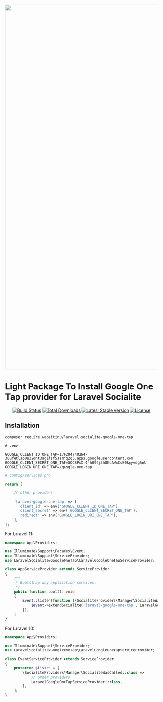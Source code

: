 <p align="center"><a href="https://websitinu.com" target="_blank"><img src="https://raw.githubusercontent.com/Websitinu/laravel-socialite-google-one-tap/main/img/Websitinu-laravel-socialite-google-one-tap.png" width="1200"></a></p>

# Light Package To Install Google One Tap provider for Laravel Socialite

<p align="center">
<a href="https://github.com/Websitinu/laravel-socialite-google-one-tap"><img src="https://raw.githubusercontent.com/websitinu/laravel-socialite-google-one-tap/main/img/test/badge.svg" alt="Build Status"></a>
<a href="https://packagist.org/packages/websitinu/laravel-socialite-google-one-tap"><img src="https://img.shields.io/packagist/dt/websitinu/laravel-socialite-google-one-tap" alt="Total Downloads"></a>
<a href="https://packagist.org/packages/websitinu/laravel-socialite-google-one-tap"><img src="https://img.shields.io/packagist/v/websitinu/laravel-socialite-google-one-tap" alt="Latest Stable Version"></a>
<a href="https://packagist.org/packages/websitinu/laravel-socialite-google-one-tap"><img src="https://img.shields.io/packagist/l/websitinu/laravel-socialite-google-one-tap" alt="License"></a>
</p>

## Installation

```bash
composer require websitinu/laravel-socialite-google-one-tap
```

```dotenv
# .env

GOOGLE_CLIENT_ID_ONE_TAP=176204740264-36ufetlsp0u32ont3ag1fsf5ssmfq2q5.apps.googleusercontent.com
GOOGLE_CLIENT_SECRET_ONE_TAP=GOCSPuX-4-h099j3hOKcAWmCsE0kgyvdg5nU
GOOGLE_LOGIN_URI_ONE_TAP=/google-one-tap
```

```php
# config/services.php

return [

    // other providers

    'laravel-google-one-tap' => [
      'client_id' => env('GOOGLE_CLIENT_ID_ONE_TAP'),
      'client_secret' => env('GOOGLE_CLIENT_SECRET_ONE_TAP'),
      'redirect' => env('GOOGLE_LOGIN_URI_ONE_TAP'),
    ],
];
```

For Laravel 11:

```php
namespace App\Providers;

use Illuminate\Support\Facades\Event;
use Illuminate\Support\ServiceProvider;
use LaravelSocialite\GoogleOneTap\LaravelGoogleOneTapServiceProvider;

class AppServiceProvider extends ServiceProvider
{
    /**
     * Bootstrap any application services.
     */
    public function boot(): void
    {
        Event::listen(function (\SocialiteProviders\Manager\SocialiteWasCalled $event) {
            $event->extendSocialite('laravel-google-one-tap', LaravelGoogleOneTapServiceProvider::class);
        });
    }
}

```

For Laravel 10:

```php
namespace App\Providers;

use Illuminate\Support\ServiceProvider;
use LaravelSocialite\GoogleOneTap\LaravelGoogleOneTapServiceProvider;

class EventServiceProvider extends ServiceProvider
{
    protected $listen = [
        \SocialiteProviders\Manager\SocialiteWasCalled::class => [
            // other providers
            LaravelGoogleOneTapServiceProvider::class,
        ],
    ];
}
```
